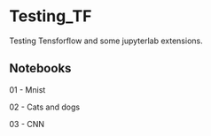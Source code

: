 # Testing_TF

Testing Tensforflow and some jupyterlab extensions.

## Notebooks

01 - Mnist

02 - Cats and dogs

03 - CNN

